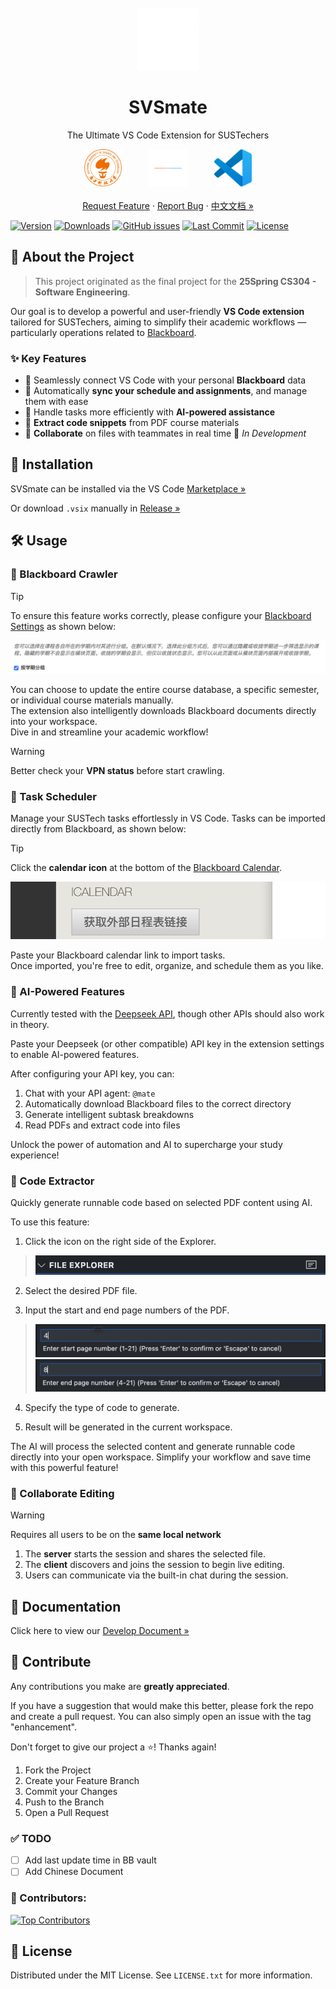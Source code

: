 <br />
<div align="center">
  <a href="https://github.com/naivecynics/SVSmate">
    <img src="https://raw.githubusercontent.com/naivecynics/SVSmate/dev/media/telescope.png" alt="Logo" width="100" height="100">
  </a>

  <h1 align="center">SVSmate</h1>

  <p align="center">
    The Ultimate VS Code Extension for SUSTechers
    <br />
    <div style="text-align: center;">
        <img src="https://raw.githubusercontent.com/naivecynics/SVSmate/dev/media/sustech.png" alt="SUSTech" width="60" style="margin: 0 40px;" />
        <img src="https://raw.githubusercontent.com/naivecynics/SVSmate/dev/media/separator.png" alt="separator" width="60" />
        <img src="https://raw.githubusercontent.com/naivecynics/SVSmate/dev/media/vscode.png" alt="VS Code" width="60" style="margin: 0 40px;" />
    </div>
    <br />
    <a href="https://github.com/naivecynics/SVSmate/issues/new?labels=enhancement&template=feature-request---.md">Request Feature</a>
    &middot;
    <a href="https://github.com/naivecynics/SVSmate/issues/new?labels=bug&template=bug-report---.md">Report Bug</a>
    &middot;
    <a href="https://github.com/naivecynics/SVSmate">中文文档 »</a>
  </p>
</div>


[![Version](https://img.shields.io/visual-studio-marketplace/v/naivecynics.svsmate?style=flat-square)](https://marketplace.visualstudio.com/items?itemName=naivecynics.svsmate)
[![Downloads](https://img.shields.io/visual-studio-marketplace/d/naivecynics.svsmate?style=flat-square)](https://marketplace.visualstudio.com/items?itemName=naivecynics.svsmate)
[![GitHub issues](https://img.shields.io/github/issues/naivecynics/SVSmate?style=flat-square)](https://github.com/naivecynics/SVSmate/issues)
[![Last Commit](https://img.shields.io/github/last-commit/naivecynics/SVSmate?style=flat-square)](https://github.com/naivecynics/SVSmate/commits/main)
[![License](https://img.shields.io/github/license/naivecynics/SVSmate?style=flat-square)](https://github.com/naivecynics/SVSmate/blob/main/LICENSE)

## 🚀 About the Project

> This project originated as the final project for the **25Spring CS304 - Software Engineering**.  

Our goal is to develop a powerful and user-friendly **VS Code extension** tailored for SUSTechers, aiming to simplify their academic workflows — particularly operations related to [Blackboard](https://bb.sustech.edu.cn/webapps/portal/execute/tabs/tabAction?tab_tab_group_id=_1_1).

### ✨ Key Features

- 🔗 Seamlessly connect VS Code with your personal **Blackboard** data  
- 📅 Automatically **sync your schedule and assignments**, and manage them with ease  
- 🤖 Handle tasks more efficiently with **AI-powered assistance**
- 📄 **Extract code snippets** from PDF course materials
- 🤝 **Collaborate** on files with teammates in real time  🚧 *In Development*

## 💾 Installation

SVSmate can be installed via the VS Code [Marketplace »](https://marketplace.visualstudio.com/items?itemName=naivecynics.svsmate)

Or download `.vsix` manually in [Release »](https://github.com/naivecynics/SVSmate/releases)

## 🛠️ Usage

### 🔗 Blackboard Crawler

> [!TIP]
> To ensure this feature works correctly, please configure your [Blackboard Settings](https://bb.sustech.edu.cn/webapps/portal/execute/tabs/tabAction?tab_tab_group_id=_1_1&forwardUrl=edit_module/_3_1/bbcourseorg?cmd%3Dedit&recallUrl=/webapps/portal/execute/tabs/tabAction?tab_tab_group_id%3D_1_1x) as shown below:  
>
> ![bb-setting](https://raw.githubusercontent.com/naivecynics/SVSmate/dev/media/bb-setting.png)

You can choose to update the entire course database, a specific semester, or individual course materials manually.  
The extension also intelligently downloads Blackboard documents directly into your workspace.  
Dive in and streamline your academic workflow!

> [!WARNING]
> Better check your **VPN status** before start crawling.


### 📅 Task Scheduler

Manage your SUSTech tasks effortlessly in VS Code. Tasks can be imported directly from Blackboard, as shown below:

> [!TIP]
> Click the **calendar icon** at the bottom of the [Blackboard Calendar](https://bb.sustech.edu.cn/webapps/bb-social-learning-BBLEARN/execute/mybb?cmd=display&toolId=calendar-mybb_____calendar-tool).  
>
> ![bb-ics](https://raw.githubusercontent.com/naivecynics/SVSmate/dev/media/bb-ics.png)

Paste your Blackboard calendar link to import tasks.  
Once imported, you're free to edit, organize, and schedule them as you like.

### 🤖 AI-Powered Features

Currently tested with the [Deepseek API](https://platform.deepseek.com/api_keys), though other APIs should also work in theory.

Paste your Deepseek (or other compatible) API key in the extension settings to enable AI-powered features.

After configuring your API key, you can:

1. Chat with your API agent: `@mate`
2. Automatically download Blackboard files to the correct directory
3. Generate intelligent subtask breakdowns
4. Read PDFs and extract code into files

Unlock the power of automation and AI to supercharge your study experience!

### 📄 Code Extractor

Quickly generate runnable code based on selected PDF content using AI.

To use this feature:

1. Click the icon on the right side of the Explorer.

> ![bb-ics](https://raw.githubusercontent.com/naivecynics/SVSmate/dev/media/bb-pdf-1.png)

2. Select the desired PDF file.

3. Input the start and end page numbers of the PDF.

> ![bb-ics](https://raw.githubusercontent.com/naivecynics/SVSmate/dev/media/bb-pdf-2.png)
> ![bb-ics](https://raw.githubusercontent.com/naivecynics/SVSmate/dev/media/bb-pdf-3.png)

4. Specify the type of code to generate.

5. Result will be generated in the current workspace.

The AI will process the selected content and generate runnable code directly into your open workspace. Simplify your workflow and save time with this powerful feature!

### 🤝 Collaborate Editing

> [!WARNING]
> Requires all users to be on the **same local network**

1. The **server** starts the session and shares the selected file.
2. The **client** discovers and joins the session to begin live editing.
3. Users can communicate via the built-in chat during the session.

## 📖 Documentation

Click here to view our [Develop Document »](https://naivecynics.github.io/SVSmate/)

## 💬 Contribute

Any contributions you make are **greatly appreciated**.

If you have a suggestion that would make this better, please fork the repo and create a pull request. You can also simply open an issue with the tag "enhancement".

Don't forget to give our project a ⭐️! Thanks again!

1. Fork the Project
2. Create your Feature Branch 
3. Commit your Changes
4. Push to the Branch
5. Open a Pull Request

### ✅ TODO

- [ ] Add last update time in BB vault
- [ ] Add Chinese Document

### 👥 Contributors:

<a href="https://github.com/naivecynics/SVSmate/graphs/contributors">
  <img src="https://contrib.rocks/image?repo=naivecynics/SVSmate" alt="Top Contributors" />
</a>

## 📜 License

Distributed under the MIT License. See `LICENSE.txt` for more information.
